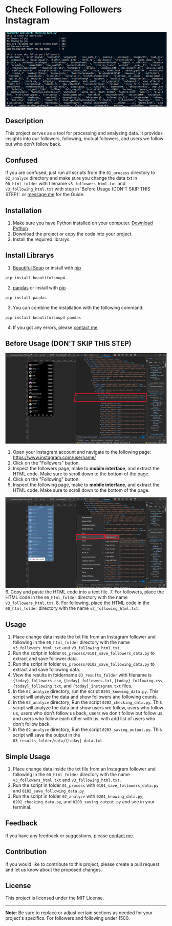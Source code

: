 # Check Following Followers Instagram

![Sample Result](images/checking_data_v.1.0.0.png "This is the result of my awesome project.")

## Description

This project serves as a tool for processing and analyzing data. It provides insights into our followers, following, mutual followers, and users we follow but who don't follow back.

## Confused

if you are confused, just run all scripts from the `01_process` directory to `02_analyze` directory and make sure you change the data txt in `00_html_folder` with filename `v3_followers_html.txt` and `v3_following_html.txt` with step in 'Before Usage (DON'T SKIP THIS STEP)'. or [message me](https://www.linkedin.com/in/ridwaanhall) for the Guide.

## Installation

1. Make sure you have Python installed on your computer. [Download Python](https://www.python.org/downloads/)
2. Download the project or copy the code into your project.
3. Install the required librarys.

## Install Librarys

1. [Beautiful Soup](https://www.crummy.com/software/BeautifulSoup/bs4/doc/) or install with [pip](https://pypi.org/project/beautifulsoup4/)

```bash
pip install beautifulsoup4
```

2. [pandas](https://pandas.pydata.org/) or install with [pip](https://pypi.org/project/pandas/)

```bash
pip install pandas
```

3. You can combine the installation with the following command:

```bash
pip install beautifulsoup4 pandas
```

4. If you got any errors, please [contact me](https://www.linkedin.com/in/ridwaanhall).


## Before Usage (DON'T SKIP THIS STEP)

![How to use](images/how_to_use_v.2.0.0.png "How to use")

1. Open your instagram account and navigate to the following page: https://www.instagram.com/username/
2. Click on the "Followers" button.
3. Inspect the followers page, make to **mobile interface**, and extract the HTML code. Make sure to scroll down to the bottom of the page.
4. Click on the "Following" button.
5. Inspect the following page, make to **mobile interface**, and extract the HTML code. Make sure to scroll down to the bottom of the page.

![How to use](images/how_to_use_v.2.1.0.png "How to use")
6. Copy and paste the HTML code into a text file.
7. For followers, place the HTML code in the `00_html_folder` directory with the name `v3_followers_html.txt`.
8. For following, place the HTML code in the `00_html_folder` directory with the name `v3_following_html.txt`.

## Usage

1. Place change data inside the txt file from an Instagram follower and following in the `00_html_folder` directory with the name `v3_followers_html.txt` and `v3_following_html.txt`.
2. Run the script in folder `01_process/0101_save_followers_data.py` to extract and save follower data.
3. Run the script in folder `01_process/0102_save_following_data.py` to extract and save following data.
4. View the results in foldername `03_results_folder` with filename is `{today}_followers.csv`, `{today}_followers.txt`, `{today}_following.csv`, `{today}_following.txt`, and `{today}_instagram.txt` files.
5. In the `02_analyze` directory, run the script `0201_knowing_data.py`. This script will analyze the data and show followers and following counts.
6. In the `02_analyze` directory, Run the script `0202_checking_data.py`. This script will analyze the data and show users we follow, users who follow us, users who don't follow us back, users we don't follow but follow us, and users who follow each other with us. with add list of users who don't follow back.
7. In the `02_analyze` directory, Run the script `0203_saving_output.py`. This script will save the output in the `03_results_folder/data/{today}_data.txt`.

## Simple Usage

1. Place change data inside the txt file from an Instagram follower and following in the `00_html_folder` directory with the name `v3_followers_html.txt` and `v3_following_html.txt`.
2. Run the script in folder `01_process` with `0101_save_followers_data.py` and `0102_save_following_data.py`
3. Run the script in folder `02_analyze` with `0201_knowing_data.py`, `0202_checking_data.py`, and `0203_saving_output.py` and see in your terminal.

## Feedback

If you have any feedback or suggestions, please [contact me](https://www.linkedin.com/in/ridwaanhall).

## Contribution

If you would like to contribute to this project, please create a pull request and let us know about the proposed changes.

## License

This project is licensed under the MIT License.

---
**Note**: Be sure to replace or adjust certain sections as needed for your project's specifics. For followers and following under 1500.
